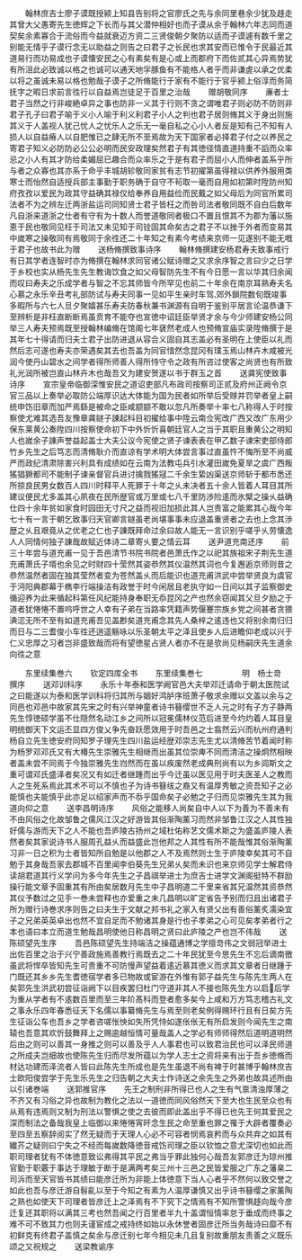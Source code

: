 <!-- { "loadSidebar": true } -->
　　翰林庶吉士廖子谟既授颍上知县告别将之官廖氏之先与余同里巷余少犹及趍走其曾大父愚寄先生徳辉之下长而与其父潜仲相好也而子谟从余于翰林六年志同而道契矣余素寡合于流俗而今益就衰迈方资二三贤俊朝夕聚防以适而子谟遽有数千里之别能无情乎子谟行念无以助益之则告之曰君子之长民也求其安而已惟令于民最近其道易行而功易成也子谟懐安民之心有素矣有是心或上而郡府下而佐贰其心异焉势犹有所沮此必致诚以格之也诚可以通天地孚豚鱼有不能格人者乎而非谦虗以承之优柔以将之虽诚未易以格也勉哉子谟子之所脩能行于家有不能行于官乎颍上俗淳而务简抚字之暇日求前言徃行以自益焉岂徒足于百里之治哉
　　赠胡敬同序
　　亷者士君子当然之行非峻絶卓异之事也防非一义其于行则不贪之谓唯君子则必防不防则非君子孔子曰君子喻于义小人喻于利义利君子小人之判也君子居则脩其义于身出则施其义于人盖视人犹己忧人之忧乐人之乐无一毫自私之心小人者反是知有己不知有人损人以自益瘠人以自肥惟已之肆无所不至焉故为天下国家者必择君子付之以养民之寄君子知义必防防必公公必明而民安政理矣然君子有其徳径情直道持重不謟而众率忌之小人有其才防给柔媚屈已趣合而众率乐之于是有君子而屈小人而伸者盖系乎所与者之众寡也其亦系于命乎丰城胡轸敬同家贫有志节初擢第虽得禄以供养外服用类寒士而怡然自适授兵部主事勤于职务确于自守不茍取一毫而自用如初第时陞防州知府孜孜以爱民为政其守益确其禄仅给奉养自用益俭而民戴之如父母后为同官所累司法者不为之辨左迁两浙盐运司同知贤士君子皆枉之而咎司法者敬同既不自白后数年凡自浙来道浙之仕者有守有为十数人而誉道敬同者极口不置且恨其不为郡为藩以施恵于民也敬同见枉于司法又未见知于司铨固其命矣古之君子不以挫于外者而变易其中嵗寒之操敬同有焉敬同于余徃还二十年知之有素今考绩来京师一见遂别不能无嘅于君子也故书此为赠
　　送杨脩撰致事诗序
　　翰林脩撰建安杨君寿夫致事戒行有日其学者连智时亦为脩撰在翰林求同官诸公赋诗赠之又求余序智之言曰少之日学于乡校也实从杨先生先生教诲饮食之如父母智防先生不有今日愿一言以华其归余闻而叹曰寿夫之乐成学者与智之不忘其师皆今所罕见也前二十年余在南京耳熟寿夫名心慕之永乐辛丑考礼部防试与寿夫同事一见如平生亲时车驾郊外鎻院数旬既竣事多暇所与六七人旦夕聚嬉甚乐寿夫防春秋兼书渊源有自明于鉴别平居言论温恭谦下至辨析是非枉直断断焉虽贲育不能夺也宣徳中诏廷臣举贤才余与今少师建安杨公同举三人寿夫预焉既至授翰林编脩在馆阁七年褎然老成人也预脩宣庙实录陞脩撰于是其年七十得请而归夫士君子出防进退从容合义固自其志盖必有圣明在上使臣以礼而然后志可遂也寿夫亦荣遇矣其去也吾盖为同官惜然念昆冈有璞玉焉山林卉木咸被光润今使丹山碧水之间学者得所师善人得所恃守令之政有所咨过使客之尚贤也有所致礼光润所被岂直山林卉木也哉吾又为建安贺遂以书于群玉之首
　　送龚宪使致事诗序
　　宣宗皇帝临御深惟安民之道诏吏部凡布政司按察司正贰及府州正阙令京官三品以上奏举必取防公端厚识达大体能为国为民者如所举后受赇并罚举者皇上嗣统申饬旧章而加严焉繇是被命之臣咸颛颛不敢以忽凡所奏举十率七八称得人于时按察使尤难其选吾友豫章龚鐩子諌起科目初擢给事中陞云南佥宪改广西又改广东用少保东莱黄公奏陞四川按察使命初下中外忻忻喜朝廷官人之当于其职且重黄公之明知人也嵗余子諌声誉益起盖士大夫公议今宪使之贤子谏表表在甲乙数子谏宋吏部侍郎竹乡先生之后笃志而清脩耿介而直谅有学术明大体尝言事过直虽忤不悔所至不尚威严而政纪清肃除害兴利具有成绩如在云南为法教屯兵引水灌田嵗免夏旱之虞广西叛猺猖獗都司不能制子谏亲督官兵进讨擒戮猺冦二千余生絷凶渠送京师斩于都市悉还所掠良民男女数百人四川时释平人死罪于十年之乆未决者五十余人皆着人耳目其所建议便民尤多盖其心夙夜在民所歴官或万里或七八千里防渉险逺而氷檗之操乆益确仕四十余年贫如家食时园田无寸尺之益而视旧加损此其人岂贵富之能累其心哉今年七十有一言于朝乞致事归天官卿言鐩虽老尚堪事事未应退盖重贤者之去也上念其渉歴之乆且艰竟从之优老之仁也子諌既拜命过余曰故人能无一言识别乎嗟乎乆劳懐逸人人同情何独子諌哉故赋近体诗二章寄乆要之情云耳
　　送尹道充南还序
　　前三十年尝与道充甫一见于吾邑清节书院书院者邑萧氏作之以祀其族祖宋子荆先生道充甫萧氏子壻也余见之时财四十莹然其姿恭然其仪温然其词也今复邂逅京师则昔之恭然温然者固在独其莹然者变为苍然盖乆而后能识也道充甫洪武中尝举贤良为虞官于沔阳典郡幕于檇李行端操洁有政誉于时今闲居且老执守如一日间以其子监察御史循迎养为此来循起科第任风纪能持身奉职无忝昆冈之产也然余窃闻其父旦夕励之于道者犹惓惓不置呜呼世之人幸有子弟在当路率凭籍声势偃蹇宗族乡党之间甚者贪猥淟涊无所不至有如道充甫吾见盖尠矣道充甫念其先人桑梓之逺违也又将别余南归归而日与二三耆俊小车徃还逍遥觞咏以乐圣朝太平之泽且使乡人后进瞻仰老成以兴于仁义忠厚之习者岂非盛致哉而将有望徳星占贤人者亦不在是欤尚见杨嗣庆先生道余向徃之意










　　东里续集巻六
　　钦定四库全书
　　东里续集巻七　　　　　明　杨士竒　撰序
　　送邓训科序
　　永乐十年泰和医学阙官邑大夫举邓迁请命于朝太医院试之曰能遂以为泰和医学训科将归其所与姻好鸿胪序班萧子敬求余赠以文盖以余与之同邑也邓邑中故家其先宋之时有兴举神童者诗书簮缨世不乏人元之时有子方子静两先生惇徳硕学虽不仕隠然名动江乡之间所以冠冕儒林仪范后进至今灼灼着人耳目皇明统御天下文运丕显四方俊乂争先奋跃愿效用于时吾邑之士翕然云兴而杭州府通判杨自立先生徳安府同知罗子理先生四川盐运经歴邓崇志先生尤以清脩苦节着闻时称为杨罗邓邓氏又有大椿先生崇雅先生相继而出虽其位崇庳不同而清洁之操炯然相映者盖未尝不同焉于今独崇雅先生岿然而在虽以疾废然老成典刑尚有以为乡闾斯文之重可谓邓氏盛泽者矣况又有如迁者继踵而出乎今迁虽以医见用于时夫医圣人之教而人之生死系焉此其术不可以不慎也子为诗书簮绂之裔又有温厚秀敏之资吾知子之必能慎也夫能慎乎此亦足以绍家声而不忝乎国命矣子必勉之子归而见崇雅先生其为我道向仰之意
　　送李昌明诗序
　　风俗之能移人尚矣自中人以下为善为不善未有不由风俗之化故邹鲁之儒风江汉之好游皆其俗渐陶薰习而然非邹鲁江汉之人其性独好儒与游而天下之人不能也吾庐陵古扬州之域杜佑称艺文儒术斯之为盛盖庐陵人表然者矣其家说诗书人服周孔益乆而益盛此岂他邦之人其性有所不能哉惟其俗渐陶薰习非一日之积为士者皆知所自勉是以他郡之人不及焉然则士生于庐陵幸矣其可不自勉于其身哉吾家去郡城不百里闻李伯葵先生兄弟乆矣而未识也来京师见学士解君侍读胡君道其行义学问为多今年先生之子昌祺举进士为庶吉士进学文渊阁挺特不群励操行能文章予固重其有所由矣居数月先生中子昌明道二千里来省其兄温然其资恭然其仪予数过之见手一巻未尝释也亦爱重之未几昌明以旷定省告予别而归且出诸君子所为赠行诗巻求序则告之曰夫生于文献之邦书礼之家入有贤父出有善俗薰炙濡染宜子之兄弟英英卓出也然不宜自足而不勉诸其身是行也子孝弟之心可见矣孝弟者行之本也语曰本立而道生勉哉昌明使他日称昌明之贤曰此庐陵之产也岂不伟哉
　　送陈硕望先生序
　　吾邑陈硕望先生持端洁之操蕴通博之学擅竒伟之文弱冠举进士出佐百里之治于兴宁善政施焉善教行焉既去之二十年民犹至今思先生不忘后谪南徼虽武将悍卒皆知先生可贵重不可防慢声望益着逺近慕其徳义而求其文章者日继踵于门既还其乡乡先生耆徳宿学者多已物故或宦游在外惟有郭子益先生与陈先生两人在矣郭先生洪武初尝征诣阙下以目疾罢归杜门守道非其人不接也陈先生方以启后学为重从学者有不逺数百里而至三年阶髙科而登者愈多矣今上咸和万方笃志稽古礼文之事永乐四年春悉征天下名儒以事纂脩先生与焉至则老矣例得赐环行且有日矣方先生征诣公车也吾乡之学者咨嗟怅怏如失所凭恃如遂伥伥无有所启发则今闻先生之南辕也吾意其欢忻鼓舞拜上之赐逾越恒情可量哉盖人之学必有师师得然后道明道明然后由之则可以善其一身推之则可以善及乎人人事君也可以致君治民也可以泽民师道之所成夫岂细故也使陈先生归而尽发所蕴以为学人志士之资将来有出于吾乡徳脩而材达功建而泽流者人皆曰此陈先生所成也是先生虽退不尚有裨于时甚博乎翰林庶吉士欧阳俊尝学于先生乐先生之归告朝之大夫士作诗送之余先生之外弟也故具述所由以引诸巻端
　　送郭推官序
　　先王之制刑非所得已也人之生有气禀清浊厚薄之不齐又有习俗之异也故制为教化之法以一道徳而同风俗然天下至大也生民至众也有从焉有违焉则又制为刑法以警惧之使之去彼而即此盖出乎不得已也先王何其爱民之深而制法之备哉我皇上临御以来惓惓宵旰念生民之命至重也罪之罹于大辟者覆奏必至四至五察辞阅实了然无疑而于天理人心必不可容者悯焉哀矜而与众共弃之如其有纎芥之疑则曰宁失之不经而每嵗数降徳音戒饬司理之臣以钦恤之意尤深切也如此而职司理者犹有不体徳意致讼弗得其平民之弗当乎罪此独何心哉吾友郭彦迁为琼州推官勤于职覈于事达于理敏于断于是满两考矣三州十三邑之民皆爱服之广东之藩臬二司泝而至天官皆书其绩曰能彦迁所为非能上体徳意下当人心者乎不然何以致交誉之如此也吾与彦迁游自髫齓以至于今知之有素为人温厚谦慎又出乎诗书簮缨之家薰陶之熟也如使天下司理者皆彦迁上之泽焉有不下究下之情焉有不知所警惧趍向哉今彦迁复还其职将以满其三考也然吾闻之行百里者半九十盖谓恒情率怠于垂成而终事之难不可不致其力也则夫谨宦成之戒持终如始以永休誉者固彦迁所当务哉诗曰靡不有初鲜克有终君子盖慎之矣余与彦迁别七年今相见未几且复别故重朋友责善之义既乐颂之又祝规之
　　送梁教谕序
